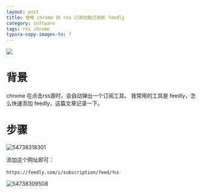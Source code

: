 ```yaml
---
layout: post
title: 使用 chrome 的 rss 订阅功能订阅到 feedly
category: software
tags: rss chrome
typora-copy-images-to: 7
---
```

![](https://cdn.kelu.org/blog/tags/chrome.jpg)

# 背景

chrome 在点击rss源时，会自动弹出一个订阅工具。 我常用的工具是 feedly，怎么快速添加 feedly，这篇文章记录一下。

# 步骤

![54738318301](https://cdn.kelu.org/blog/2019/01/1547383183014.jpg)

添加这个网址即可：

```
https://feedly.com/i/subscription/feed/％s
```



![54738309508](https://cdn.kelu.org/blog/2019/01/1547383095083.jpg)